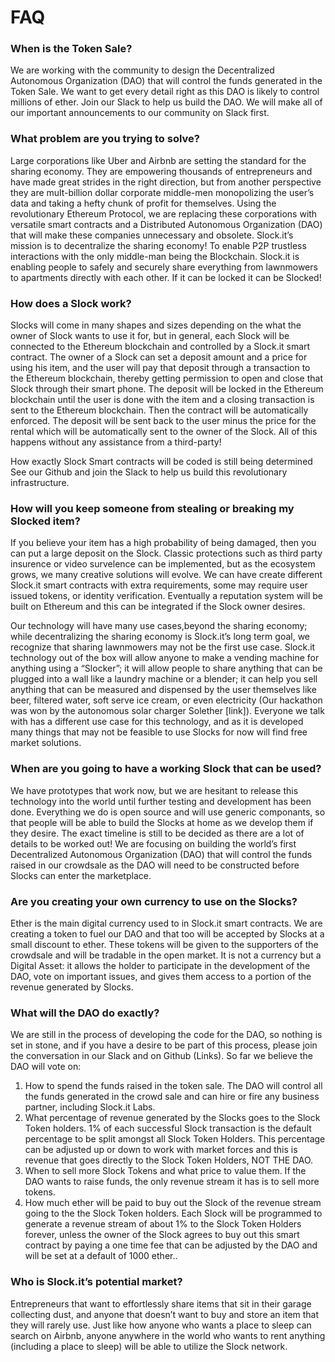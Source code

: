 # FAQ

### When is the Token Sale?

We are working with the community to design the Decentralized Autonomous Organization (DAO) that will control the funds generated in the Token Sale. We want to get every detail right as this DAO is likely to control millions of ether. Join our Slack to help us build the DAO. We will make all of our important announcements to our community on Slack first. 
 
### What problem are you trying to solve?

Large corporations like Uber and Airbnb are setting the standard for the sharing economy. They are empowering thousands of entrepreneurs and have made great strides in the right direction, but from another perspective they are mult-billion dollar corporate middle-men monopolizing the user’s data and taking a hefty chunk of profit for themselves. Using the revolutionary Ethereum Protocol, we are replacing these corporations with versatile smart contracts and a Distributed Autonomous Organization (DAO) that will make these companies unnecessary and obsolete. Slock.it’s mission is to decentralize the sharing economy! To enable P2P trustless interactions with the only middle-man being the Blockchain. Slock.it is enabling people to safely and securely share everything from lawnmowers to apartments directly with each other. If it can be locked it can be Slocked! 

### How does a Slock work? 

Slocks will come in many shapes and sizes depending on the what the owner of Slock wants to use it for, but in general, each Slock will be connected to the Ethereum blockchain and controlled by a Slock.it smart contract. The owner of a Slock can set a deposit amount and a price for using his item, and the user will pay that deposit through a transaction to the Ethereum blockchain, thereby getting permission to open and close that Slock through their smart phone. The deposit will be locked in the Ethereum blockchain until the user is done with the item and a closing transaction is sent to the Ethereum blockchain. Then the contract will be automatically enforced. The deposit will be sent back to the user minus the price for the rental which will be automatically sent to the owner of the Slock. All of this happens without any assistance from a third-party!

How exactly Slock Smart contracts will be coded is still being determined See our Github and join the Slack to help us build this revolutionary infrastructure.

### How will you keep someone from stealing or breaking my Slocked item?

If you believe your item has a high probability of being damaged, then you can put a large deposit on the Slock. Classic protections such as third party insurence or video survelence can be implemented, but as the ecosystem grows, we many creative solutions will evolve. We can have create different Slock.it smart contracts with extra requirements, some may require user issued tokens, or identity verification. Eventually a reputation system will be built on Ethereum and this can be integrated if the Slock owner desires.  

Our technology will have many use cases,beyond the sharing economy; while decentralizing the sharing economy is Slock.it’s long term goal, we recognize that sharing lawnmowers may not be the first use case. Slock.it technology out of the box will allow anyone to make a vending machine for anything using a “Slocker”; it will allow people to share anything that can be plugged into a wall like a laundry machine or a blender; it can help you sell anything that can be measured and dispensed by the user themselves like beer, filtered water, soft serve ice cream, or even electricity (Our hackathon was won by the autonomous solar charger Solether [link]). Everyone we talk with has a different use case for this technology, and as it is developed many things that may not be feasible to use Slocks for now will find free market solutions.

### When are you going to have a working Slock that can be used?


We have prototypes that work now, but we are hesitant to release this technology into the world until further testing and development has been done. Everything we do is open source and will  use generic componants, so that people will be able to build the Slocks at home as we develop them if they desire. The exact timeline is still to be decided as there are a lot of details to be worked out! We are focusing on building the world’s first Decentralized Autonomous Organization (DAO) that will control the funds raised in our crowdsale as the DAO will need to be constructed before Slocks can enter the marketplace.

### Are you creating your own currency to use on the Slocks?

Ether is the main digital currency used to in Slock.it smart contracts. We are creating a token to fuel our DAO and that too will be accepted by Slocks at a small discount to ether. These tokens will be given to the supporters of the crowdsale and will be tradable in the open market. It is not a currency but a Digital Asset: it allows the holder to participate in the development of the DAO, vote on important issues, and gives them access to a portion of the revenue generated by Slocks. 

### What will the DAO do exactly?

We are still in the process of developing the code for the DAO, so nothing is set in stone, and if you have a desire to be part of this process, please join the conversation in our Slack and on Github (Links). So far we believe the DAO will vote on:

1. How to spend the funds raised in the token sale. The DAO will control all the funds generated in the crowd sale and can hire or fire any business partner, including Slock.it Labs.
2. What percentage of revenue generated by the Slocks goes to the Slock Token holders. 1% of each successful Slock transaction is the default percentage to be split amongst all Slock Token Holders. This percentage can be adjusted up or down to work with market forces and this is revenue that goes directly to the Slock Token Holders, NOT THE DAO.
3. When to sell more Slock Tokens and what price to value them. If the DAO wants to raise funds, the only revenue stream it has is to sell more tokens. 
4. How much ether will be paid to buy out the Slock of the revenue stream going to the the Slock Token holders. Each Slock will be programmed to generate a revenue stream of about 1% to the Slock Token Holders forever, unless the owner of the Slock agrees to buy out this smart contract by paying a one time fee that can be adjusted by the DAO and will be set at a default of 1000 ether..


### Who is Slock.it’s potential market?

Entrepreneurs that want to effortlessly share items that sit in their garage collecting dust, and anyone that doesn’t want to buy and store an item that they will rarely use. Just like how anyone who wants a place to sleep can search on Airbnb, anyone anywhere in the world who wants to rent anything (including a place to sleep) will be able to utilize the Slock network.